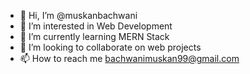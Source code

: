 - 👋 Hi, I’m @muskanbachwani
- 👀 I’m interested in Web Development
- 🌱 I’m currently learning MERN Stack
- 💞️ I’m looking to collaborate on web projects
- 📫 How to reach me bachwanimuskan99@gmail.com

<!---
muskanbachwani/muskanbachwani is a ✨ special ✨ repository because its `README.md` (this file) appears on your GitHub profile.
You can click the Preview link to take a look at your changes.
--->
